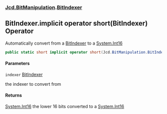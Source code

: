 ### [Jcd.BitManipulation](Jcd.BitManipulation.md 'Jcd.BitManipulation').[BitIndexer](Jcd.BitManipulation.BitIndexer.md 'Jcd.BitManipulation.BitIndexer')

## BitIndexer.implicit operator short(BitIndexer) Operator

Automatically convert from a [BitIndexer](Jcd.BitManipulation.BitIndexer.md 'Jcd.BitManipulation.BitIndexer') to
a [System.Int16](https://docs.microsoft.com/en-us/dotnet/api/System.Int16 'System.Int16')

```csharp
public static short implicit operator short(Jcd.BitManipulation.BitIndexer indexer);
```
#### Parameters

<a name='Jcd.BitManipulation.BitIndexer.op_Implicitshort(Jcd.BitManipulation.BitIndexer).indexer'></a>

`indexer` [BitIndexer](Jcd.BitManipulation.BitIndexer.md 'Jcd.BitManipulation.BitIndexer')

the indexer to convert from

#### Returns

[System.Int16](https://docs.microsoft.com/en-us/dotnet/api/System.Int16 'System.Int16')
the lower 16 bits converted to a [System.Int16](https://docs.microsoft.com/en-us/dotnet/api/System.Int16 'System.Int16')